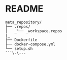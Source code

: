 # README

```
meta_repository/
├── .repos/
│   _└── _workspace.repos
|_
├── Dockerfile
├── docker-compose.yml
└── setup.sh
```\-\---

